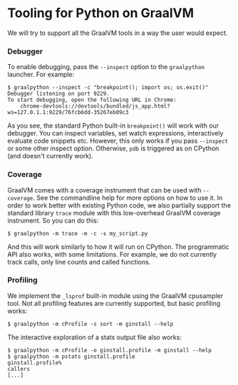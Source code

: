 # Tooling for Python on GraalVM

We will try to support all the GraalVM tools in a way the user would expect.

### Debugger

To enable debugging, pass the `--inspect` option to the `graalpython`
launcher. For example:

    $ graalpython --inspect -c "breakpoint(); import os; os.exit()"
    Debugger listening on port 9229.
    To start debugging, open the following URL in Chrome:
        chrome-devtools://devtools/bundled/js_app.html?ws=127.0.1.1:9229/76fcb6dd-35267eb09c3

As you see, the standard Python built-in `breakpoint()` will work with our
debugger. You can inspect variables, set watch expressions, interactively
evaluate code snippets etc. However, this only works if you pass `--inspect` or
some other inspect option. Otherwise, `pdb` is triggered as on CPython (and
doesn't currently work).

### Coverage

GraalVM comes with a coverage instrument that can be used with `--coverage`. See
the commandline help for more options on how to use it. In order to work better
with existing Python code, we also partially support the standard library
`trace` module with this low-overhead GraalVM coverage instrument. So you can do
this:

    $ graalpython -m trace -m -c -s my_script.py

And this will work similarly to how it will run on CPython. The programmatic API
also works, with some limitations. For example, we do not currently track calls,
only line counts and called functions.

### Profiling

We implement the `_lsprof` built-in module using the GraalVM cpusampler
tool. Not all profiling features are currently supported, but basic profiling
works:

    $ graalpython -m cProfile -s sort -m ginstall --help

The interactive exploration of a stats output file also works:

    $ graalpython -m cProfile -o ginstall.profile -m ginstall --help
    $ graalpython -m pstats ginstall.profile
    ginstall.profile%
    callers
    [...]

